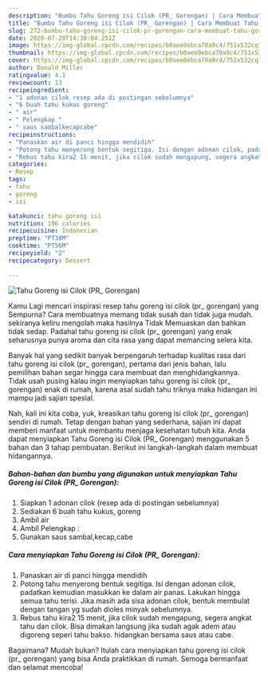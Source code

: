```yaml
---
description: "Bumbu Tahu Goreng isi Cilok (PR_ Gorengan) | Cara Membuat Tahu Goreng isi Cilok (PR_ Gorengan) Yang Mudah Dan Praktis"
title: "Bumbu Tahu Goreng isi Cilok (PR_ Gorengan) | Cara Membuat Tahu Goreng isi Cilok (PR_ Gorengan) Yang Mudah Dan Praktis"
slug: 272-bumbu-tahu-goreng-isi-cilok-pr-gorengan-cara-membuat-tahu-goreng-isi-cilok-pr-gorengan-yang-mudah-dan-praktis
date: 2020-07-20T14:38:04.251Z
image: https://img-global.cpcdn.com/recipes/b0aee0ebca70a9c4/751x532cq70/tahu-goreng-isi-cilok-pr_-gorengan-foto-resep-utama.jpg
thumbnail: https://img-global.cpcdn.com/recipes/b0aee0ebca70a9c4/751x532cq70/tahu-goreng-isi-cilok-pr_-gorengan-foto-resep-utama.jpg
cover: https://img-global.cpcdn.com/recipes/b0aee0ebca70a9c4/751x532cq70/tahu-goreng-isi-cilok-pr_-gorengan-foto-resep-utama.jpg
author: Donald Miller
ratingvalue: 4.1
reviewcount: 13
recipeingredient:
- "1 adonan cilok resep ada di postingan sebelumnya"
- "6 buah tahu kukus goreng"
- " air"
- " Pelengkap "
- " saus sambalkecapcabe"
recipeinstructions:
- "Panaskan air di panci hingga mendidih"
- "Potong tahu menyerong bentuk segitiga. Isi dengan adonan cilok, padatkan kemudian masukkan ke dalam air panas. Lakukan hingga semua tahu terisi. Jika masih ada sisa adonan cilok, bentuk membulat dengan tangan yg sudah dioles minyak sebelumnya."
- "Rebus tahu kira2 15 menit, jika cilok sudah mengapung, segera angkat tahu dan cilok. Bisa dimakan langsung jika sudah agak adem atau digoreng seperi tahu bakso. hidangkan bersama saus atau cabe."
categories:
- Resep
tags:
- tahu
- goreng
- isi

katakunci: tahu goreng isi 
nutrition: 196 calories
recipecuisine: Indonesian
preptime: "PT38M"
cooktime: "PT56M"
recipeyield: "2"
recipecategory: Dessert

---
```



![Tahu Goreng isi Cilok (PR_ Gorengan)](https://img-global.cpcdn.com/recipes/b0aee0ebca70a9c4/751x532cq70/tahu-goreng-isi-cilok-pr_-gorengan-foto-resep-utama.jpg)

Kamu Lagi mencari inspirasi resep tahu goreng isi cilok (pr_ gorengan) yang Sempurna? Cara membuatnya memang tidak susah dan tidak juga mudah. sekiranya keliru mengolah maka hasilnya Tidak Memuaskan dan bahkan tidak sedap. Padahal tahu goreng isi cilok (pr_ gorengan) yang enak seharusnya punya aroma dan cita rasa yang dapat memancing selera kita.



Banyak hal yang sedikit banyak berpengaruh terhadap kualitas rasa dari tahu goreng isi cilok (pr_ gorengan), pertama dari jenis bahan, lalu pemilihan bahan segar hingga cara membuat dan menghidangkannya. Tidak usah pusing kalau ingin menyiapkan tahu goreng isi cilok (pr_ gorengan) enak di rumah, karena asal sudah tahu triknya maka hidangan ini mampu jadi sajian spesial.


Nah, kali ini kita coba, yuk, kreasikan tahu goreng isi cilok (pr_ gorengan) sendiri di rumah. Tetap dengan bahan yang sederhana, sajian ini dapat memberi manfaat untuk membantu menjaga kesehatan tubuh kita. Anda dapat menyiapkan Tahu Goreng isi Cilok (PR_ Gorengan) menggunakan 5 bahan dan 3 tahap pembuatan. Berikut ini langkah-langkah dalam membuat hidangannya.

<!--inarticleads1-->

##### Bahan-bahan dan bumbu yang digunakan untuk menyiapkan Tahu Goreng isi Cilok (PR_ Gorengan):

1. Siapkan 1 adonan cilok (resep ada di postingan sebelumnya)
1. Sediakan 6 buah tahu kukus, goreng
1. Ambil  air
1. Ambil  Pelengkap :
1. Gunakan  saus sambal,kecap,cabe




<!--inarticleads2-->

##### Cara menyiapkan Tahu Goreng isi Cilok (PR_ Gorengan):

1. Panaskan air di panci hingga mendidih
1. Potong tahu menyerong bentuk segitiga. Isi dengan adonan cilok, padatkan kemudian masukkan ke dalam air panas. Lakukan hingga semua tahu terisi. Jika masih ada sisa adonan cilok, bentuk membulat dengan tangan yg sudah dioles minyak sebelumnya.
1. Rebus tahu kira2 15 menit, jika cilok sudah mengapung, segera angkat tahu dan cilok. Bisa dimakan langsung jika sudah agak adem atau digoreng seperi tahu bakso. hidangkan bersama saus atau cabe.




Bagaimana? Mudah bukan? Itulah cara menyiapkan tahu goreng isi cilok (pr_ gorengan) yang bisa Anda praktikkan di rumah. Semoga bermanfaat dan selamat mencoba!
